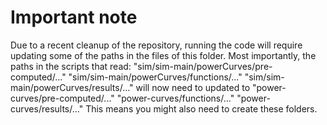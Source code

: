 # Important note

Due to a recent cleanup of the repository, running the code will require
updating some of the paths in the files of this folder.
Most importantly, the paths in the scripts that read:
  "sim/sim-main/powerCurves/pre-computed/..."
  "sim/sim-main/powerCurves/functions/..."
  "sim/sim-main/powerCurves/results/..."
will now need to updated to
  "power-curves/pre-computed/..."
  "power-curves/functions/..."
  "power-curves/results/..."
This means you might also need to create these folders.
